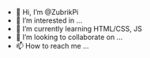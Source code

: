 - 👋 Hi, I’m @ZubrikPi
- 👀 I’m interested in ...
- 🌱 I’m currently learning HTML/CSS, JS
- 💞️ I’m looking to collaborate on ...
- 📫 How to reach me ...

<!---
ZubrikPi/ZubrikPi is a ✨ special ✨ repository because its `README.md` (this file) appears on your GitHub profile.
You can click the Preview link to take a look at your changes.
--->
